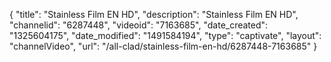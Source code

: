 {
    "title": "Stainless Film EN HD",
    "description": "Stainless Film EN HD",
    "channelid": "6287448",
    "videoid": "7163685",
    "date_created": "1325604175",
    "date_modified": "1491584194",
    "type": "captivate",
    "layout": "channelVideo",
    "url": "\/all-clad\/stainless-film-en-hd\/6287448-7163685"
}